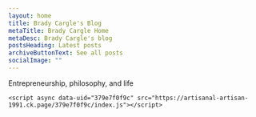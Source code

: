 ```yaml
---
layout: home
title: Brady Cargle's Blog
metaTitle: Brady Cargle Home
metaDesc: Brady Cargle's blog
postsHeading: Latest posts
archiveButtonText: See all posts
socialImage: ""
---
```

E﻿ntrepreneurship, philosophy, and life

<script src="https://f.convertkit.com/ckjs/ck.5.js"></script>

```
<script async data-uid="379e7f0f9c" src="https://artisanal-artisan-1991.ck.page/379e7f0f9c/index.js"></script>
```